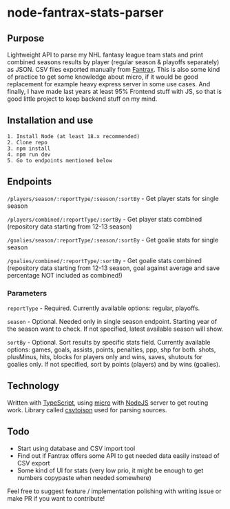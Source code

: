 # node-fantrax-stats-parser

## Purpose

Lightweight API to parse my NHL fantasy league team stats and print combined seasons results by player (regular season &amp; playoffs separately) as JSON. CSV files exported manually from [Fantrax](https://www.fantrax.com). This is also some kind of practice to get some knowledge about micro, if it would be good replacement for example heavy express server in some use cases. And finally, I have made last years at least 95% Frontend stuff with JS, so that is good little project to keep backend stuff on my mind.

## Installation and use

```
1. Install Node (at least 18.x recommended)
2. Clone repo
3. npm install
4. npm run dev
5. Go to endpoints mentioned below
```

## Endpoints

`/players/season/:reportType/:season/:sortBy` - Get player stats for single season

`/players/combined/:reportType/:sortBy` - Get player stats combined (repository data starting from 12-13 season)

`/goalies/season/:reportType/:season/:sortBy` - Get goalie stats for single season

`/goalies/combined/:reportType/:sortBy` - Get goalie stats combined (repository data starting from 12-13 season, goal against average and save percentage NOT included as combined!)

### Parameters

`reportType` - Required. Currently available options: regular, playoffs.

`season` - Optional. Needed only in single season endpoint. Starting year of the season want to check. If not specified, latest available season will show.

`sortBy` - Optional. Sort results by specific stats field. Currently available options: games, goals, assists, points, penalties, ppp, shp for both. shots, plusMinus, hits, blocks for players only and wins, saves, shutouts for goalies only. If not specified, sort by points (players) and by wins (goalies).

## Technology

Written with [TypeScript](https://www.typescriptlang.org/), using [micro](https://github.com/zeit/micro) with [NodeJS](https://nodejs.org) server to get routing work. Library called [csvtojson](https://github.com/Keyang/node-csvtojson) used for parsing sources.

## Todo

- Start using database and CSV import tool
- Find out if Fantrax offers some API to get needed data easily instead of CSV export
- Some kind of UI for stats (very low prio, it might be enough to get numbers copypaste when needed somewhere)

Feel free to suggest feature / implementation polishing with writing issue or make PR if you want to contribute!

